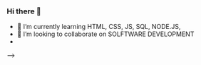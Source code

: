### Hi there 👋

- 🌱 I’m currently learning HTML, CSS, JS, SQL, NODE.JS,
- 👯 I’m looking to collaborate on SOLFTWARE DEVELOPMENT
- 
-->
